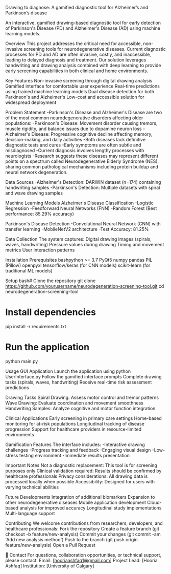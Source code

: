 Drawing to diagnose: A gamified diagnostic tool for Alzheimer’s and Parkinson’s disease

An interactive, gamified drawing-based diagnostic tool for early detection of Parkinson's Disease (PD) and Alzheimer's Disease (AD) using machine learning models.

Overview
This project addresses the critical need for accessible, non-invasive screening tools for neurodegenerative diseases. Current diagnostic processes for PD and AD are often invasive, costly, and inaccessible, leading to delayed diagnosis and treatment. Our solution leverages handwriting and drawing analysis combined with deep learning to provide early screening capabilities in both clinical and home environments.

Key Features
Non-invasive screening through digital drawing analysis
Gamified interface for comfortable user experience
Real-time predictions using trained machine learning models
Dual disease detection for both Parkinson's and Alzheimer's
Low-cost and accessible solution for widespread deployment

Problem Statement
-Parkinson's Disease and Alzheimer's Disease are two of the most common neurodegenerative disorders affecting older populations:
-Parkinson's Disease: Movement disorder causing tremors, muscle rigidity, and balance issues due to dopamine neuron loss
-Alzheimer's Disease: Progressive cognitive decline affecting memory, decision-making, and daily activities
-Both diseases lack definitive diagnostic tests and cures
-Early symptoms are often subtle and misdiagnosed
-Current diagnosis involves lengthy processes with neurologists
-Research suggests these diseases may represent different points on a spectrum called Neurodegenerative Elderly Syndrome (NES), sharing common pathological mechanisms including protein buildup and neural network degeneration.

Data Sources
-Alzheimer's Detection: DARWIN dataset (n=174) containing handwriting samples
-Parkinson's Detection: Multiple datasets with spiral and wave drawing samples

Machine Learning Models
  Alzheimer's Disease Classification
  -Logistic Regression
  -Feedforward Neural Networks (FNN)
  -Random Forest (Best performance: 85.29% accuracy)

  Parkinson's Disease Detection
  -Convolutional Neural Network (CNN) with transfer learning
  -MobileNetV2 architecture
  -Test Accuracy: 81.25%

Data Collection
The system captures:
Digital drawing images (spirals, waves, handwriting)
Pressure values during drawing
Timing and movement metrics
User interaction patterns

Installation Prerequisites
bashpython >= 3.7
PyQt5
numpy
pandas
PIL (Pillow)
openpyxl
tensorflow/keras (for CNN models)
scikit-learn (for traditional ML models)

Setup
bash# Clone the repository
git clone https://github.com/yourusername/neurodegeneration-screening-tool.git
cd neurodegeneration-screening-tool

# Install dependencies
pip install -r requirements.txt
# Run the application
python main.py

Usage
GUI Application
Launch the application using python UserInterface.py
Follow the gamified interface prompts
Complete drawing tasks (spirals, waves, handwriting)
Receive real-time risk assessment predictions

Drawing Tasks
Spiral Drawing: Assess motor control and tremor patterns
Wave Drawing: Evaluate coordination and movement smoothness
Handwriting Samples: Analyze cognitive and motor function integration


Clinical Applications
Early screening in primary care settings
Home-based monitoring for at-risk populations
Longitudinal tracking of disease progression
Support for healthcare providers in resource-limited environments

Gamification Features
The interface includes:
-Interactive drawing challenges
-Progress tracking and feedback
-Engaging visual design
-Low-stress testing environment
-Immediate results presentation

Important Notes
Not a diagnostic replacement: This tool is for screening purposes only
Clinical validation required: Results should be confirmed by healthcare professionals
Privacy considerations: All drawing data is processed locally when possible
Accessibility: Designed for users with varying technical abilities

Future Developments
Integration of additional biomarkers
Expansion to other neurodegenerative diseases
Mobile application development
Cloud-based analysis for improved accuracy
Longitudinal study implementations
Multi-language support

Contributing
We welcome contributions from researchers, developers, and healthcare professionals:
Fork the repository
Create a feature branch (git checkout -b feature/new-analysis)
Commit your changes (git commit -am 'Add new analysis method')
Push to the branch (git push origin feature/new-analysis)
Open a Pull Request

📧 Contact
For questions, collaboration opportunities, or technical support, please contact:
Email: [hooriaashfaq1@gmail.com]
Project Lead: [Hooria Ashfaq]
Institution: [University of Calgary]


